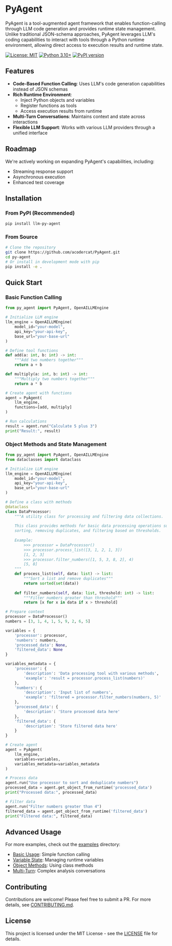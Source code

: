 # PyAgent

PyAgent is a tool-augmented agent framework that enables function-calling through LLM code generation and provides runtime state management. Unlike traditional JSON-schema approaches, PyAgent leverages LLM's coding capabilities to interact with tools through a Python runtime environment, allowing direct access to execution results and runtime state.

[![License: MIT](https://img.shields.io/badge/License-MIT-yellow.svg)](https://opensource.org/licenses/MIT)
[![Python 3.10+](https://img.shields.io/badge/python-3.10+-blue.svg)](https://www.python.org/downloads/)
[![PyPI version](https://badge.fury.io/py/py-agent.svg)](https://badge.fury.io/py/py-agent)

## Features

- **Code-Based Function Calling**: Uses LLM's code generation capabilities instead of JSON schemas
- **Rich Runtime Environment**: 
  - Inject Python objects and variables
  - Register functions as tools
  - Access execution results from runtime
- **Multi-Turn Conversations**: Maintains context and state across interactions
- **Flexible LLM Support**: Works with various LLM providers through a unified interface

## Roadmap

We're actively working on expanding PyAgent's capabilities, including:
- Streaming response support
- Asynchronous execution
- Enhanced test coverage

## Installation

### From PyPI (Recommended)
```bash
pip install llm-py-agent
```

### From Source
```bash
# Clone the repository
git clone https://github.com/acodercat/PyAgent.git
cd py-agent
# Or install in development mode with pip
pip install -e .
```

## Quick Start

### Basic Function Calling

```python
from py_agent import PyAgent, OpenAILLMEngine

# Initialize LLM engine
llm_engine = OpenAILLMEngine(
    model_id="your-model",
    api_key="your-api-key",
    base_url="your-base-url"
)

# Define tool functions
def add(a: int, b: int) -> int:
    """Add two numbers together"""
    return a + b

def multiply(a: int, b: int) -> int:
    """Multiply two numbers together"""
    return a * b

# Create agent with functions
agent = PyAgent(
    llm_engine,
    functions=[add, multiply]
)

# Run calculations
result = agent.run("Calculate 5 plus 3")
print("Result:", result)
```

### Object Methods and State Management

```python
from py_agent import PyAgent, OpenAILLMEngine
from dataclasses import dataclass

# Initialize LLM engine
llm_engine = OpenAILLMEngine(
    model_id="your-model",
    api_key="your-api-key",
    base_url="your-base-url"
)

# Define a class with methods
@dataclass
class DataProcessor:
    """A utility class for processing and filtering data collections.
    
    This class provides methods for basic data processing operations such as
    sorting, removing duplicates, and filtering based on thresholds.
    
    Example:
        >>> processor = DataProcessor()
        >>> processor.process_list([3, 1, 2, 1, 3])
        [1, 2, 3]
        >>> processor.filter_numbers([1, 5, 3, 8, 2], 4)
        [5, 8]
    """
    def process_list(self, data: list) -> list:
        """Sort a list and remove duplicates"""
        return sorted(set(data))
    
    def filter_numbers(self, data: list, threshold: int) -> list:
        """Filter numbers greater than threshold"""
        return [x for x in data if x > threshold]

# Prepare context
processor = DataProcessor()
numbers = [3, 1, 4, 1, 5, 9, 2, 6, 5]

variables = {
    'processor': processor,
    'numbers': numbers,
    'processed_data': None,
    'filtered_data': None
}

variables_metadata = {
    'processor': {
        'description': 'Data processing tool with various methods',
        'example': 'result = processor.process_list(numbers)'
    },
    'numbers': {
        'description': 'Input list of numbers',
        'example': 'filtered = processor.filter_numbers(numbers, 5)'
    },
    'processed_data': {
        'description': 'Store processed data here'
    },
    'filtered_data': {
        'description': 'Store filtered data here'
    }
}

# Create agent
agent = PyAgent(
    llm_engine,
    variables=variables,
    variables_metadata=variables_metadata
)

# Process data
agent.run("Use processor to sort and deduplicate numbers")
processed_data = agent.get_object_from_runtime('processed_data')
print("Processed data:", processed_data)

# Filter data
agent.run("Filter numbers greater than 4")
filtered_data = agent.get_object_from_runtime('filtered_data')
print("Filtered data:", filtered_data)
```

## Advanced Usage

For more examples, check out the [examples](examples) directory:

- [Basic Usage](examples/basic_usage.py): Simple function calling
- [Variable State](examples/variable_state.py): Managing runtime variables
- [Object Methods](examples/object_methods.py): Using class methods
- [Multi-Turn](examples/multi_turn.py): Complex analysis conversations

## Contributing

Contributions are welcome! Please feel free to submit a PR.
For more details, see [CONTRIBUTING.md](CONTRIBUTING.md).

## License

This project is licensed under the MIT License - see the [LICENSE](LICENSE) file for details.
